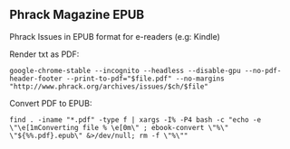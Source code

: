 ## Phrack Magazine EPUB

Phrack Issues in EPUB format for e-readers (e.g: Kindle)

Render txt as PDF:

```
google-chrome-stable --incognito --headless --disable-gpu --no-pdf-header-footer --print-to-pdf="$file.pdf" --no-margins "http://www.phrack.org/archives/issues/$ch/$file"
```

Convert PDF to EPUB:

```
find . -iname "*.pdf" -type f | xargs -I% -P4 bash -c "echo -e \"\e[1mConverting file % \e[0m\" ; ebook-convert \"%\" \"${%%.pdf}.epub\" &>/dev/null; rm -f \"%\""
```

